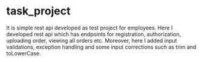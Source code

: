 # task_project
It is simple rest api developed as test project for employees.
Here I developed rest api which has endpoints for registration, authorization, uploading order, viewing all orders etc. 
Moreover, here I added input validations, exception handling and some input corrections such as trim and toLowerCase.
